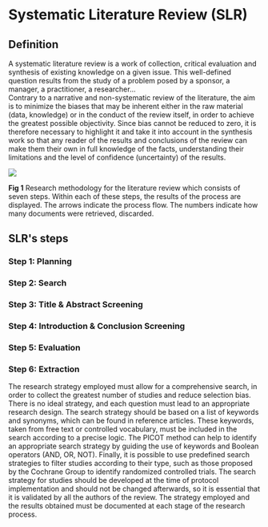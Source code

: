 # Systematic Literature Review (SLR)
## Definition
A systematic literature review is a work of collection, critical evaluation and synthesis of existing knowledge on a given issue. 
This well-defined question results from the study of a problem posed by a sponsor, a manager, a practitioner, a researcher...<br>
Contrary to a narrative and non-systematic review of the literature, the aim is to minimize the biases that may be inherent either 
in the raw material (data, knowledge) or in the conduct of the review itself, in order to achieve the greatest possible objectivity. 
Since bias cannot be reduced to zero, it is therefore necessary to highlight it and take it into account in the synthesis work so 
that any reader of the results and conclusions of the review can make them their own in full knowledge of the facts, understanding 
their limitations and the level of confidence (uncertainty) of the results. <br>

<img  align = "center" src="https://ars.els-cdn.com/content/image/1-s2.0-S0360835219306643-gr4.jpg">

  **Fig 1** Research methodology for the literature review which consists of seven steps. Within each of these steps, the results 
  of the process are displayed. The arrows indicate the process flow. The numbers indicate how many documents were retrieved, discarded.<br>
## SLR's steps
### Step 1: Planning
### Step 2: Search
### Step 3: Title & Abstract Screening
### Step 4: Introduction & Conclusion Screening
### Step 5: Evaluation
### Step 6: Extraction
The research strategy employed must allow for a comprehensive search, in order to collect the greatest number of studies and reduce selection bias. There is no ideal strategy, and each question must lead to an appropriate research design. The search strategy should be based on a list of keywords and synonyms, which can be found in reference articles. These keywords, taken from free text or controlled vocabulary, must be included in the search according to a precise logic. The PICOT method can help to identify an appropriate search strategy by guiding the use of keywords and Boolean operators (AND, OR, NOT). Finally, it is possible to use predefined search strategies to filter studies according to their type, such as those proposed by the Cochrane Group to identify randomized controlled trials. The search strategy for studies should be developed at the time of protocol implementation and should not be changed afterwards, so it is essential that it is validated by all the authors of the review. The strategy employed and the results obtained must be documented at each stage of the research process.





